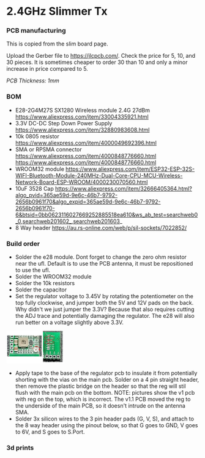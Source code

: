 
# 2.4GHz Slimmer Tx 

### PCB manufacturing

This is copied from the slim board page.

Upload the Gerber file to https://jlcpcb.com/.  Check the price for 5, 10, and 30 pieces.  It is sometimes cheaper to order 30 than 10 and only a minor increase in price compared to 5.

*PCB Thickness: 1mm*

### BOM

- E28-2G4M27S SX1280 Wireless module 2.4G 27dBm https://www.aliexpress.com/item/33004335921.html
- 3.3V DC-DC Step Down Power Supply https://www.aliexpress.com/item/32880983608.html
- 10k 0805 resistor https://www.aliexpress.com/item/4000049692396.html
- SMA or RPSMA connector https://www.aliexpress.com/item/4000848776660.html https://www.aliexpress.com/item/4000848776660.html
- WROOM32 module https://www.aliexpress.com/item/ESP32-ESP-32S-WIFI-Bluetooth-Module-240MHz-Dual-Core-CPU-MCU-Wireless-Network-Board-ESP-WROOM/4000230070560.html
- 10uF 3528 Cap https://www.aliexpress.com/item/32666405364.html?algo_pvid=365ae59d-9e6c-46b7-9792-2656b0961f70&algo_expid=365ae59d-9e6c-46b7-9792-2656b0961f70-6&btsid=0bb0623116027669252885518ea610&ws_ab_test=searchweb0_0,searchweb201602_,searchweb201603_
- 8 Way header https://au.rs-online.com/web/p/sil-sockets/7022852/

### Build order

- Solder the e28 module.  Dont forget to change the zero ohm resistor near the ufl.  Default is to use the PCB antenna, it must be repositioned to use the ufl.
- Solder the WROOM32 module
- Solder the 10k resistors
- Solder the capacitor
- Set the regulator voltage to 3.45V by rotating the potentiometer on the top fully clockwise, and jumper both the 5V and 12V pads on the back.  Why didn't we just jumper the 3.3V?  Because that also requires cutting the ADJ trace and potentially damaging the regulator.  The e28 will also run better on a voltage slightly above 3.3V.

<img src="img/regulator_setup.jpg" width="30%">

- Apply tape to the base of the regulator pcb to insulate it from potentially shorting with the vias on the main pcb. Solder on a 4 pin straight header, then remove the plastic bridge on the header so that the reg will stil flush with the main pcb on the bottom. NOTE: pictures show the v1 pcb with reg on the top, which is incorrect. The v1.1 PCB moved the reg to the underside of the main PCB, so it doesn't intrude on the antenna SMA.
- Solder 3x silicon wires to the 3 pin header pads (G, V, S), and attach to the 8 way header using the pinout below, so that G goes to GND, V goes to 6V, and S goes to S.Port.

### 3d prints


